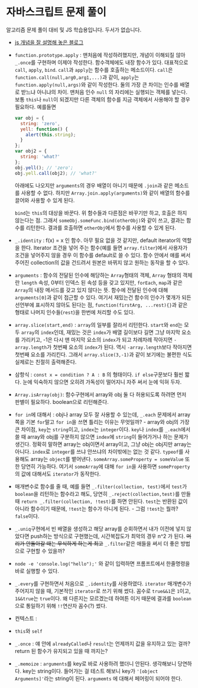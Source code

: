 # 자바스크립트 문제 풀이

알고리즘 문제 풀이 대비 및 JS 학습용입니다. 두서가 없습니다.

- [js 개념을 잘 설명해 놓은 블로그](https://www.zerocho.com/category/JavaScript?page=7)

- `function.prototype.apply` : 맨처음에 작성하려했지만, 개념이 이해되질 않아 `_.once`를 구현하며 이제야 작성한다. 함수객체에도 내장 함수가 있다. 대표적으로 `call`, `apply`, `bind`. `call`과 `apply`는 함수를 호출하는 메소드이다. `call`은 `function.call(null,arg0,arg1,...)`과 같이, `apply`는 `function.apply(null,args)`와 같이 작성한다. 둘의 가장 큰 차이는 인수를 배열로 받느냐 아니냐의 차이. 맨처음 인수 `null` 의 자리에는 실행되는 객체를 넣는다. 보통 `this`나 `null`이 되겠지만 다른 객체의 함수를 지금 객체에서 사용해야 할 경우 필요하다. 예를들면

  ```js
  var obj = {
    string: 'zero',
    yell: function() {
      alert(this.string);
    }
  };
  var obj2 = {
    string: 'what?'
  };
  obj.yell(); // 'zero';
  obj.yell.call(obj2); // 'what?'
  ```

  아래에도 나오지만 `arguments`의 경우 배열이 아니기 때문에 `.join`과 같은 메소드를 사용할 수 없다. 하지만  `Array.join.apply(arguments)`와 같이 배열의 함수를 끌어와 사용할 수 있게 된다.

  `bind`는 `this`의 대상을 바꾼다. 위 함수들과 다른점은 바꾸기만 하고, 호출은 하지 않는다는 점. 그래서 `someObj.someFunc.bind(otherObj)`와 같이 쓰고, 결과는 함수를 리턴한다. 결과를 호출하면 `otherObj`에서 함수를 사용할 수 있게 된다.

- `_.identity` : f(x) = x 인 함수. 아무 필요 없을 것 같지만, default iterator의 역할을 한다. Iterator 조건을 넣어 주는 함수(예를 들면 `array.filter`)에서 사용자가 조건을 넣어주지 않을 경우 이 함수를 default로 쓸 수 있다. 함수 안에서 얘를 써서 주어진 collection의 값을 건드려서 원본은 바뀌지 않고 원하는 동작을 할 수 있다.

- `arguments` : 함수의 전달된 인수에 해당하는 `Array`형태의 객체, `Array` 형태의 객체란 `length` 속성, 0부터 인덱스 된 속성 등을 갖고 있지만, `forEach`, `map`과 같은 `Array`의 내장 메서드를 갖고 있지 않다는 뜻. 함수에 전달된 인수에 대해 `arguments[0]`과 같이 접근할 수 있다. 여기서 재밌는건 함수의 인수가 몇개가 되든 선언부에 표시하지 않아도 된다는 점, `function(firstArg, ...rest){}`과 같은 형태로 나머지 인수들(`rest`)을 한번에 처리할 수도 있다.

- `array.slice(start,end)` : `array`의 일부를 잘라서 리턴한다. `start`와 `end`는 모두 `array`의 `index`인데, 재밌는 것은 `index`가 배열 길이보다 길면 그냥 마지막 요소를 가리키고, -1은 다시 맨 마지막 요소의 `index`가 되고 차례차례 작아지면 `-array.length`가 첫번째 요소의 `index`가 된다. 역시 `-array.length`보다 작아지면 첫번째 요소를 가리킨다. 그래서 `array.slice(3,-1)`과 같이 보기에는 불편한 식도 실제로는 친절히 출력해준다.

- 삼항식 : `const x = condition ? A : B` 의 형태이다. `if else`구문보다 훨씬 짧다. 눈에 익숙하지 않으면 오히려 가독성이 떨어지니 자주 써서 눈에 익혀 두자.

- `Array.isArray(obj)`: 함수구현에서 array와 obj 둘 다 허용되도록 하려면 먼저 판별이 필요하다. boolean으로 리턴해준다.

- `for in`에 대해서 : obj나 array 모두 잘 사용할 수 있는데, `_.each` 문제에서 array쪽을 기본 `for`말고 `for in`을 쓰면 틀리는 이유는 무엇일까? - array와 obj의 가장 큰 차이점, `key`는 `string`이고, `index`는 `integer`이다. `key`나 `index`를 `_.each`에서 쓸 때 array와 obj를 구분하지 않으면 `index`에 `string`이 들어가거나 하는 문제가 생긴다. 정확히 말하면 array는 obj이면서 array이고, 그냥 obj는 obj지만 array는 아니다. `index`로 `integer`를 쓰냐 안쓰냐의 차이밖에는 없는 것 같다. `typeof`를 사용해도 array는 `object`를 뱉어낸다. `someArray.someProperty = someValue` 또한 당연히 가능하다. 여기서 `someArray`에 대해 `for in`을 사용하면 `someProperty`의 값에 대해서도 `iterator`가 동작한다.

- 매개변수로 함수를 줄 때, 예를 들면 `_.filter(collection, test)`에서 `test`가 `boolean`을 리턴하는 함수라고 해도, 당연히 `_.reject(collection,test)`를 만들때 `return _.filter(collection, !test)`를 하면 안된다. `test`는 반환된 값이 아니라 함수이기 때문에, `!test`는 함수가 아니게 된다. - 그럼 `!test`는 뭘까? `false`이다.

- `_.uniq`구현에서 빈 배열을 생성하고 해당 array를 순회하면서 내가 이전에 넣지 않았다면 push하는 방식으로 구현했는데, 시간복잡도가 최악의 경우 n^2 가 된다. ~~머리가 안돌아갈 때는 무식하게 하는게 최고~~ `_.filter`같은 애들을 써서 더 좋은 방법으로 구현할 수 있을까?

- `node -e 'console.log("hello");'` 와 같이 입력하면 프롬프트에서 한줄명령을 바로 실행할 수 있다.

- `_.every`를 구현하면서 처음으로 `_.identity`를 사용하였다. `iterator` 매개변수가 주어지지 않을 때, 기본적인 `iterator`로 쓰기 위해 썼다. 꼼수로 `true&&1`은 `1`이고, `1&&true`는 `true`이다. 왜 다른지는 모르겠는데 하여튼 이거 때문에 결과를 `boolean`으로 통일하기 위해 `!!`연산자 꼼수(?) 썼다.

- 컨텍스트 : 

- `this`와 `self`

- `_.once` : 얘 안에 `alreadyCalled`나 `result`는 언제까지 값을 유지하고 있는 걸까? return 된 함수가 유지되고 있을 때 까지는?

- `_.memoize` : `arguments`를 key로 바로 사용하려 했더니 안된다. 생각해보니 당연하다. key는 string이다. 들어가는 걸 테스트 해보니 key가 `'[object Arguments]'`라는 string이 된다. `argumemts`  에 대해서 페어링이 되어야 한다.
